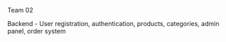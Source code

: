 Team 02

Backend - User registration, authentication, products, categories, admin panel, order system
